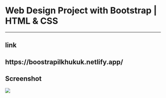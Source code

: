 <h1> Web Design Project with Bootstrap  | HTML & CSS</h1>
<hr>

<h2>link<h2>
https://boostrapilkhukuk.netlify.app/

<h2>Screenshot</h2>

![](screen.gif)